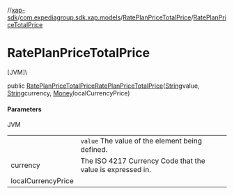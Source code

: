 //[xap-sdk](../../../index.md)/[com.expediagroup.sdk.xap.models](../index.md)/[RatePlanPriceTotalPrice](index.md)/[RatePlanPriceTotalPrice](-rate-plan-price-total-price.md)

# RatePlanPriceTotalPrice

[JVM]\

public [RatePlanPriceTotalPrice](index.md)[RatePlanPriceTotalPrice](-rate-plan-price-total-price.md)([String](https://docs.oracle.com/javase/8/docs/api/java/lang/String.html)value, [String](https://docs.oracle.com/javase/8/docs/api/java/lang/String.html)currency, [Money](../-money/index.md)localCurrencyPrice)

#### Parameters

JVM

| | |
|---|---|
|  | `value` The value of the element being defined. |
| currency | The ISO 4217 Currency Code that the value is expressed in. |
| localCurrencyPrice |
